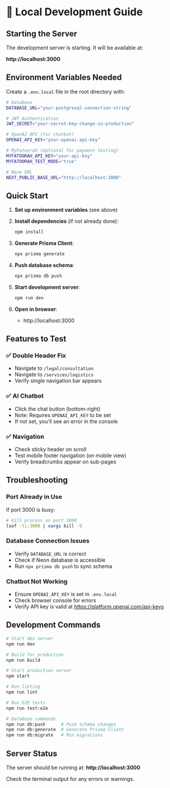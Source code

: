# 🚀 Local Development Guide

## Starting the Server

The development server is starting. It will be available at:

**http://localhost:3000**

## Environment Variables Needed

Create a `.env.local` file in the root directory with:

```bash
# Database
DATABASE_URL="your-postgresql-connection-string"

# JWT Authentication
JWT_SECRET="your-secret-key-change-in-production"

# OpenAI API (for chatbot)
OPENAI_API_KEY="your-openai-api-key"

# MyFatoorah (optional for payment testing)
MYFATOORAH_API_KEY="your-api-key"
MYFATOORAH_TEST_MODE="true"

# Base URL
NEXT_PUBLIC_BASE_URL="http://localhost:3000"
```

## Quick Start

1. **Set up environment variables** (see above)

2. **Install dependencies** (if not already done):
   ```bash
   npm install
   ```

3. **Generate Prisma Client**:
   ```bash
   npx prisma generate
   ```

4. **Push database schema**:
   ```bash
   npx prisma db push
   ```

5. **Start development server**:
   ```bash
   npm run dev
   ```

6. **Open in browser**:
   - http://localhost:3000

## Features to Test

### ✅ Double Header Fix
- Navigate to `/legal/consultation`
- Navigate to `/services/logistics`
- Verify single navigation bar appears

### ✅ AI Chatbot
- Click the chat button (bottom-right)
- Note: Requires `OPENAI_API_KEY` to be set
- If not set, you'll see an error in the console

### ✅ Navigation
- Check sticky header on scroll
- Test mobile footer navigation (on mobile view)
- Verify breadcrumbs appear on sub-pages

## Troubleshooting

### Port Already in Use
If port 3000 is busy:
```bash
# Kill process on port 3000
lsof -ti:3000 | xargs kill -9
```

### Database Connection Issues
- Verify `DATABASE_URL` is correct
- Check if Neon database is accessible
- Run `npx prisma db push` to sync schema

### Chatbot Not Working
- Ensure `OPENAI_API_KEY` is set in `.env.local`
- Check browser console for errors
- Verify API key is valid at https://platform.openai.com/api-keys

## Development Commands

```bash
# Start dev server
npm run dev

# Build for production
npm run build

# Start production server
npm start

# Run linting
npm run lint

# Run E2E tests
npm run test:e2e

# Database commands
npm run db:push      # Push schema changes
npm run db:generate  # Generate Prisma Client
npm run db:migrate   # Run migrations
```

## Server Status

The server should be running at: **http://localhost:3000**

Check the terminal output for any errors or warnings.

